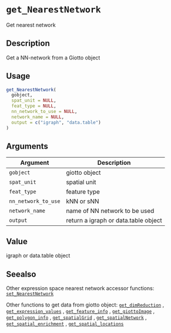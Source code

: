# `get_NearestNetwork`

Get nearest network


## Description

Get a NN-network from a Giotto object


## Usage

```r
get_NearestNetwork(
  gobject,
  spat_unit = NULL,
  feat_type = NULL,
  nn_network_to_use = NULL,
  network_name = NULL,
  output = c("igraph", "data.table")
)
```


## Arguments

Argument      |Description
------------- |----------------
`gobject`     |     giotto object
`spat_unit`     |     spatial unit
`feat_type`     |     feature type
`nn_network_to_use`     |     kNN or sNN
`network_name`     |     name of NN network to be used
`output`     |     return a igraph or data.table object


## Value

igraph or data.table object


## Seealso

Other expression space nearest network accessor functions:
 [`set_NearestNetwork`](#setnearestnetwork) 
 
 Other functions to get data from giotto object:
 [`get_dimReduction`](#getdimreduction) ,
 [`get_expression_values`](#getexpressionvalues) ,
 [`get_feature_info`](#getfeatureinfo) ,
 [`get_giottoImage`](#getgiottoimage) ,
 [`get_polygon_info`](#getpolygoninfo) ,
 [`get_spatialGrid`](#getspatialgrid) ,
 [`get_spatialNetwork`](#getspatialnetwork) ,
 [`get_spatial_enrichment`](#getspatialenrichment) ,
 [`get_spatial_locations`](#getspatiallocations)


